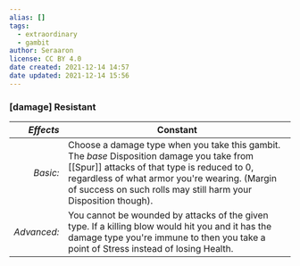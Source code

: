 ```yaml
---
alias: []
tags:
  - extraordinary
  - gambit
author: Seraaron
license: CC BY 4.0
date created: 2021-12-14 14:57
date updated: 2021-12-14 15:56
---
```


### [damage] Resistant

|   _Effects_ | Constant                                                                                                                                                                                                                                                      |
| ----------: | ------------------------------------------------------------------------------------------------------------------------------------------------------------------------------------------------------------------------------------------------------------- |
|    _Basic:_ | Choose a damage type when you take this gambit. The _base_ Disposition damage you take from [[Spur]] attacks of that type is reduced to 0, regardless of what armor you're wearing. (Margin of success on such rolls may still harm your Disposition though). |
| _Advanced:_ | You cannot be wounded by attacks of the given type. If a killing blow would hit you and it has the damage type you're immune to then you take a point of Stress instead of losing Health.                                                                     |
